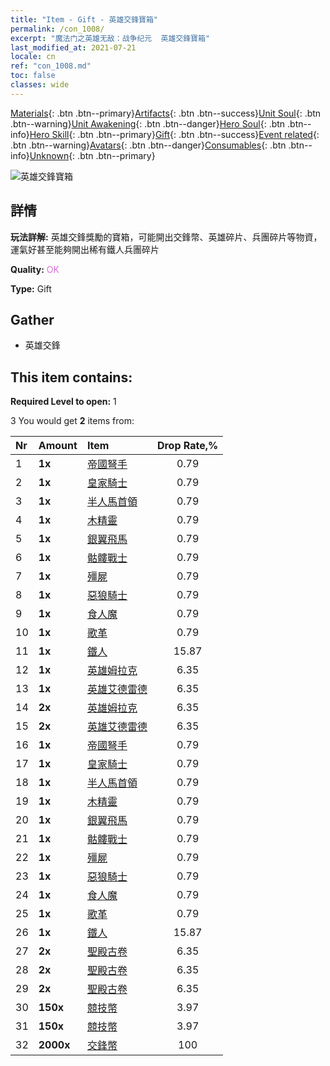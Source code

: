 ```yaml
---
title: "Item - Gift - 英雄交鋒寶箱"
permalink: /con_1008/
excerpt: "魔法门之英雄无敌：战争纪元  英雄交鋒寶箱"
last_modified_at: 2021-07-21
locale: cn
ref: "con_1008.md"
toc: false
classes: wide
---
```

 [Materials](/ItemsCN/){: .btn .btn--primary}[Artifacts](/ItemsCN/Artifacts/){: .btn .btn--success}[Unit Soul](/ItemsCN/UnitSoul/){: .btn .btn--warning}[Unit Awakening](/ItemsCN/UnitAwakening/){: .btn .btn--danger}[Hero Soul](/ItemsCN/HeroSoul/){: .btn .btn--info}[Hero Skill](/ItemsCN/HeroSkill/){: .btn .btn--primary}[Gift](/ItemsCN/Gift/){: .btn .btn--success}[Event related](/ItemsCN/Events/){: .btn .btn--warning}[Avatars](/ItemsCN/Avatars/){: .btn .btn--danger}[Consumables](/ItemsCN/Consumables/){: .btn .btn--info}[Unknown](/ItemsCN/Unknown/){: .btn .btn--primary}

 ![英雄交鋒寶箱](/images/t/i_50002.png)

## 詳情
 **玩法詳解:** 英雄交鋒獎勵的寶箱，可能開出交鋒幣、英雄碎片、兵團碎片等物資，運氣好甚至能夠開出稀有鐵人兵團碎片

 **Quality:** <span style="color: #DA70D6">OK</span>

 **Type:** Gift

## Gather

*    英雄交鋒 

## This item contains:

 **Required Level to open:** 1

 3 You would get **2** items  from:

  | Nr | Amount |     Item    | Drop Rate,% |
  |:---|:-------|:------------|:---------:|
  | 1 |  **1x** | [帝國弩手](/cn/Items/unt_191/) | 0.79 | 
  | 2 |  **1x** | [皇家騎士](/cn/Items/unt_195/) | 0.79 | 
  | 3 |  **1x** | [半人馬首領](/cn/Items/unt_199/) | 0.79 | 
  | 4 |  **1x** | [木精靈](/cn/Items/unt_201/) | 0.79 | 
  | 5 |  **1x** | [銀翼飛馬](/cn/Items/unt_202/) | 0.79 | 
  | 6 |  **1x** | [骷髏戰士](/cn/Items/unt_208/) | 0.79 | 
  | 7 |  **1x** | [殭屍](/cn/Items/unt_209/) | 0.79 | 
  | 8 |  **1x** | [惡狼騎士](/cn/Items/unt_218/) | 0.79 | 
  | 9 |  **1x** | [食人魔](/cn/Items/unt_220/) | 0.79 | 
  | 10 |  **1x** | [歌革](/cn/Items/unt_227/) | 0.79 | 
  | 11 |  **1x** | [鐵人](/cn/Items/unt_237/) | 15.87 | 
  | 12 |  **1x** | [英雄姆拉克](/cn/Items/her_360/) | 6.35 | 
  | 13 |  **1x** | [英雄艾德雷德](/cn/Items/her_359/) | 6.35 | 
  | 14 |  **2x** | [英雄姆拉克](/cn/Items/her_360/) | 6.35 | 
  | 15 |  **2x** | [英雄艾德雷德](/cn/Items/her_359/) | 6.35 | 
  | 16 |  **1x** | [帝國弩手](/cn/Items/unt_191/) | 0.79 | 
  | 17 |  **1x** | [皇家騎士](/cn/Items/unt_195/) | 0.79 | 
  | 18 |  **1x** | [半人馬首領](/cn/Items/unt_199/) | 0.79 | 
  | 19 |  **1x** | [木精靈](/cn/Items/unt_201/) | 0.79 | 
  | 20 |  **1x** | [銀翼飛馬](/cn/Items/unt_202/) | 0.79 | 
  | 21 |  **1x** | [骷髏戰士](/cn/Items/unt_208/) | 0.79 | 
  | 22 |  **1x** | [殭屍](/cn/Items/unt_209/) | 0.79 | 
  | 23 |  **1x** | [惡狼騎士](/cn/Items/unt_218/) | 0.79 | 
  | 24 |  **1x** | [食人魔](/cn/Items/unt_220/) | 0.79 | 
  | 25 |  **1x** | [歌革](/cn/Items/unt_227/) | 0.79 | 
  | 26 |  **1x** | [鐵人](/cn/Items/unt_237/) | 15.87 | 
  | 27 |  **2x** | [聖殿古卷](/cn/Items/con_697/) | 6.35 | 
  | 28 |  **2x** | [聖殿古卷](/cn/Items/con_697/) | 6.35 | 
  | 29 |  **2x** | [聖殿古卷](/cn/Items/con_697/) | 6.35 | 
  | 30 |  **150x** | [競技幣](/cn/Items/con_903/) | 3.97 | 
  | 31 |  **150x** | [競技幣](/cn/Items/con_903/) | 3.97 | 
  | 32 |  **2000x** | [交鋒幣](/cn/Items/con_907/) | 100 | 
